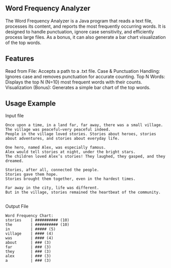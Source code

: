 ## Word Frequency Analyzer
The Word Frequency Analyzer is a Java program that reads a text file, processes its content, and reports the most frequently occurring words. It is designed to handle punctuation, ignore case sensitivity, and efficiently process large files.
As a bonus, it can also generate a bar chart visualization of the top words.

## Features
Read from File: Accepts a path to a .txt file.
Case & Punctuation Handling: Ignores case and removes punctuation for accurate counting.
Top N Words: Displays the top N (N=10) most frequent words with their counts.
Visualization (Bonus): Generates a simple bar chart of the top words.

## Usage Example
Input file
 ```text
Once upon a time, in a land far, far away, there was a small village.
The village was peaceful—very peaceful indeed.
People in the village loved stories. Stories about heroes, stories about adventures, and stories about everyday life.

One hero, named Alex, was especially famous.
Alex would tell stories at night, under the bright stars.
The children loved Alex’s stories! They laughed, they gasped, and they dreamed.

Stories, after all, connected the people.
Stories gave them hope.
Stories brought them together, even in the hardest times.

Far away in the city, life was different.
But in the village, stories remained the heartbeat of the community.
 ```
```java

```

Output File
```text
Word Frequency Chart:
stories    | ########## (10)
the        | ########## (10)
in         | ##### (5)
village    | #### (4)
was        | #### (4)
about      | ### (3)
far        | ### (3)
they       | ### (3)
alex       | ### (3)
a          | ### (3)
```
  
